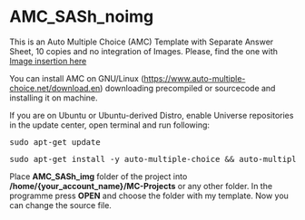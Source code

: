 # AMC_SASh_noimg
This is an Auto Multiple Choice (AMC) Template with Separate Answer Sheet, 10 copies and no integration of Images. Please, find the one with <a href=https://github.com/mirakklys/AMC_SASh_img> Image insertion here</a>

You can install AMC on GNU/Linux (https://www.auto-multiple-choice.net/download.en) downloading precompiled or sourcecode and installing it on machine.

If you are on Ubuntu or Ubuntu-derived Distro, enable Universe repositories in the update center, open terminal and run following:

<pre>sudo apt-get update</pre>
<pre>sudo apt-get install -y auto-multiple-choice && auto-multiple-choice</pre>
Place <b>AMC_SASh_img</b> folder of the project into <b>/home/{your_account_name}/MC-Projects</b> or any other folder. In the programme press <b>OPEN</b> and choose the folder with my template. Now you can change the source file.
